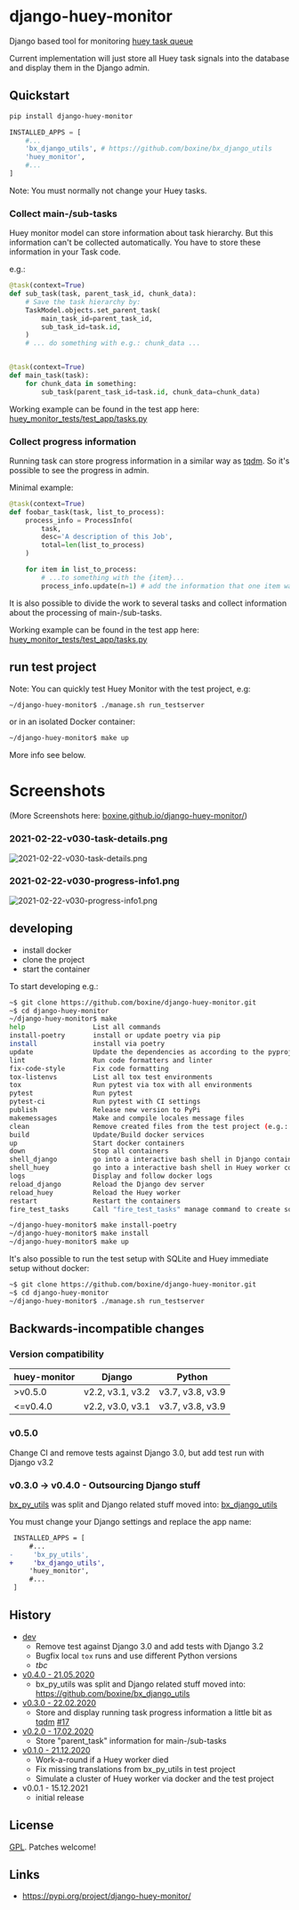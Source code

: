 # django-huey-monitor

Django based tool for monitoring [huey task queue](https://github.com/coleifer/huey)

Current implementation will just store all Huey task signals into the database
and display them in the Django admin.


## Quickstart

```bash
pip install django-huey-monitor
```

```python
INSTALLED_APPS = [
    #...
    'bx_django_utils', # https://github.com/boxine/bx_django_utils
    'huey_monitor',
    #...
]
```

Note: You must normally not change your Huey tasks.

### Collect main-/sub-tasks

Huey monitor model can store information about task hierarchy. But this information can't be collected automatically.
You have to store these information in your Task code.

e.g.:

```python
@task(context=True)
def sub_task(task, parent_task_id, chunk_data):
    # Save the task hierarchy by:
    TaskModel.objects.set_parent_task(
        main_task_id=parent_task_id,
        sub_task_id=task.id,
    )
    # ... do something with e.g.: chunk_data ...


@task(context=True)
def main_task(task):
    for chunk_data in something:
        sub_task(parent_task_id=task.id, chunk_data=chunk_data)
```

Working example can be found in the test app here: [huey_monitor_tests/test_app/tasks.py](https://github.com/boxine/django-huey-monitor/blob/master/huey_monitor_tests/test_app/tasks.py)


### Collect progress information

Running task can store progress information in a similar way as [tqdm](https://pypi.org/project/tqdm/).
So it's possible to see the progress in admin.

Minimal example:

```python
@task(context=True)
def foobar_task(task, list_to_process):
    process_info = ProcessInfo(
        task,
        desc='A description of this Job',
        total=len(list_to_process)
    )

    for item in list_to_process:
        # ...to something with the {item}...
        process_info.update(n=1) # add the information that one item was processed
```

It is also possible to divide the work to several tasks and collect information about the processing of main-/sub-tasks.

Working example can be found in the test app here: [huey_monitor_tests/test_app/tasks.py](https://github.com/boxine/django-huey-monitor/blob/master/huey_monitor_tests/test_app/tasks.py)


## run test project

Note: You can quickly test Huey Monitor with the test project, e.g:

```bash
~/django-huey-monitor$ ./manage.sh run_testserver
```
or in an isolated Docker container:
```bash
~/django-huey-monitor$ make up
```
More info see below.

# Screenshots

(More Screenshots here: [boxine.github.io/django-huey-monitor/](https://boxine.github.io/django-huey-monitor/))

### 2021-02-22-v030-task-details.png

![2021-02-22-v030-task-details.png](https://raw.githubusercontent.com/boxine/django-huey-monitor/gh-pages/2021-02-22-v030-task-details.png)

### 2021-02-22-v030-progress-info1.png

![2021-02-22-v030-progress-info1.png](https://raw.githubusercontent.com/boxine/django-huey-monitor/gh-pages/2021-02-22-v030-progress-info1.png)


## developing

* install docker
* clone the project
* start the container

To start developing e.g.:

```bash
~$ git clone https://github.com/boxine/django-huey-monitor.git
~$ cd django-huey-monitor
~/django-huey-monitor$ make
help                 List all commands
install-poetry       install or update poetry via pip
install              install via poetry
update               Update the dependencies as according to the pyproject.toml file
lint                 Run code formatters and linter
fix-code-style       Fix code formatting
tox-listenvs         List all tox test environments
tox                  Run pytest via tox with all environments
pytest               Run pytest
pytest-ci            Run pytest with CI settings
publish              Release new version to PyPi
makemessages         Make and compile locales message files
clean                Remove created files from the test project (e.g.: SQlite, static files)
build                Update/Build docker services
up                   Start docker containers
down                 Stop all containers
shell_django         go into a interactive bash shell in Django container
shell_huey           go into a interactive bash shell in Huey worker container
logs                 Display and follow docker logs
reload_django        Reload the Django dev server
reload_huey          Reload the Huey worker
restart              Restart the containers
fire_test_tasks      Call "fire_test_tasks" manage command to create some Huey Tasks

~/django-huey-monitor$ make install-poetry
~/django-huey-monitor$ make install
~/django-huey-monitor$ make up
```


It's also possible to run the test setup with SQLite and Huey immediate setup
without docker:

```bash
~$ git clone https://github.com/boxine/django-huey-monitor.git
~$ cd django-huey-monitor
~/django-huey-monitor$ ./manage.sh run_testserver
```


## Backwards-incompatible changes


### Version compatibility

| huey-monitor    | Django           | Python
|-----------------|------------------|------------------
| >v0.5.0         | v2.2, v3.1, v3.2 | v3.7, v3.8, v3.9
| <=v0.4.0        | v2.2, v3.0, v3.1 | v3.7, v3.8, v3.9


### v0.5.0

Change CI and remove tests against Django 3.0, but add test run with Django v3.2

### v0.3.0 -> v0.4.0 - Outsourcing Django stuff

[bx_py_utils](https://github.com/boxine/bx_py_utils) was split and Django related stuff moved into: [bx_django_utils](https://github.com/boxine/bx_django_utils)

You must change your Django settings and replace the app name:
```diff
 INSTALLED_APPS = [
     #...
-     'bx_py_utils',
+     'bx_django_utils',
     'huey_monitor',
     #...
 ]
```


## History

* [dev](https://github.com/boxine/django-huey-monitor/compare/v0.4.0...master)
  * Remove test against Django 3.0 and add tests with Django 3.2
  * Bugfix local `tox` runs and use different Python versions
  * _tbc_
* [v0.4.0 - 21.05.2020](https://github.com/boxine/django-huey-monitor/compare/v0.3.0...v0.4.0)
  * bx_py_utils was split and Django related stuff moved into: https://github.com/boxine/bx_django_utils
* [v0.3.0 - 22.02.2020](https://github.com/boxine/django-huey-monitor/compare/v0.2.0...v0.3.0)
  * Store and display running task progress information a little bit as [tqdm](https://pypi.org/project/tqdm/) [#17](https://github.com/boxine/django-huey-monitor/issues/17)
* [v0.2.0 - 17.02.2020](https://github.com/boxine/django-huey-monitor/compare/v0.1.0...v0.2.0)
  * Store "parent_task" information for main-/sub-tasks
* [v0.1.0 - 21.12.2020](https://github.com/boxine/django-huey-monitor/compare/v0.0.1...v0.1.0)
  * Work-a-round if a Huey worker died
  * Fix missing translations from bx_py_utils in test project
  * Simulate a cluster of Huey worker via docker and the test project
* v0.0.1 - 15.12.2021
  * initial release

## License

[GPL](LICENSE). Patches welcome!


## Links

* https://pypi.org/project/django-huey-monitor/
